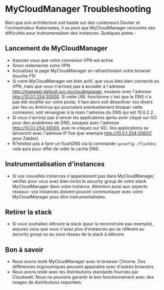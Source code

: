 # MyCloudManager Troubleshooting

Bien que son architecture soit basée sur des conteneurs Docker et l'orchestrateur Kubernetes, il se peut que MyCloudManager rencontre des difficultés pour instrumentaliser des instances. Quelques pistes :

## Lancement de MyCloudManager
* Assurez vous que votre connexion VPN est active
* Sinon redemarrez votre VPN
* Actualisez la page MyCloudManager en rafraichissant votre browser (touche F5)
* Si votre MyCloudManager est bien actif, que vous êtes bien connecté au VPN, mais que vous n'arrivez pas à acceder à l'adresse http://manager.default.svc.mycloudmanager, essayez avec l'adresse http://10.0.1.254:30000. Si cette URL fonctionne c'est que le DNS n'a pas été modifié sur votre poste, il faut alors soit désactiver vos divers par-feu ou Antivirus qui pourraient eventuellement bloquer cette connexion, soit renseigner à la main l'adresse du DNS qui est 10.0.2.2.
* Si vous n'arrivez pas à lancer les applications après avoir cliqué sur GO pour des problèmes de DNS, essayez avec l'adresse http://10.0.1.254:30000, puis re-cliquez sur GO. Vos applications se lanceront avec l'adresse IP fixe (par exemple http://10.0.1.254:30601/ pour Zabbix).
* N'hésitez pas à faire un flushDNS via la commande `ipconfig /flushdns` cela aura pour effet de vider le cache DNS.


## Instrumentalisation d'instances
* Si vos nouvelles instances n'apparaissent pas dans MyCloudManager, vérifier pour vous avez bien inclut le security group de votre stack MyCloudManager dans votre instance. Attention aussi aux aspects réseaux: vos instances doivent pouvoir communiquer avec votre MyCloudManager pour être instrumentalisées.

## Retirer la stack
* Si vous souhaitez détruire la stack (pour la reconstruire pas exemple), assurez vous que vous n'avez plus d'instances qui se référent au security group ou au sous réseau de la stack à détruire.

## Bon à savoir
* Nous avons testé MyCloudManager avec le browser Chrome. Des différences ergonomiques peuvent apparaitre avec d'autres browsers.
* Nous avons testé avec les distributions standards fournies par Cloudwatt. Nous ne pouvons garantir le bon fonctionnement avec des images de distributions importées.
